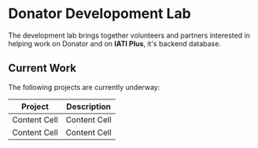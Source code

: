 # Donator Developoment Lab

The development lab brings together volunteers and partners interested in helping work on Donator and on **IATI Plus**, it's backend database.

## Current Work

The following projects are currently underway:

| Project  | Description |
| ------------- | ------------- |
| Content Cell  | Content Cell  |
| Content Cell  | Content Cell  |
